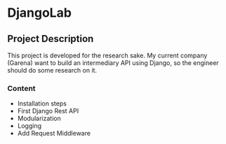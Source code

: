 # DjangoLab #
## Project Description ##
This project is developed for the research sake. My current company (Garena) want to build an intermediary API using Django, so the engineer should do some research on it.

### Content ###
- Installation steps
- First Django Rest API
- Modularization
- Logging
- Add Request Middleware